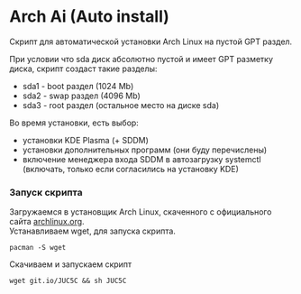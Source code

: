 # Arch Ai (Auto install)<br/>

Скрипт для автоматической установки Arch Linux на пустой GPT раздел.<br/>

При условии что sda диск абсолютно пустой и имеет GPT разметку диска, скрипт создаст такие разделы:<br/>

- sda1 - boot раздел (1024 Mb)
- sda2 - swap раздел  (4096 Mb)
- sda3 - root раздел (остальное место на диске sda)

Во время установки, есть выбор:<br/>
- установки KDE Plasma (+ SDDM)
- установки дополнительных программ (они буду перечислены)
- включение менеджера входа SDDM в автозагрузку systemctl<br/>
(включать, только если согласились на установку KDE)

### Запуск скрипта<br/>
Загружаемся в установщик Arch Linux, скаченного с официального сайта [archlinux.org](http://archlinux.org/download/ "Arch Linux Downloads").<br/>
Устанавливаем wget, для запуска скрипта.<br/>

    pacman -S wget  

Скачиваем и запускаем скрипт<br/>

    wget git.io/JUC5C && sh JUC5C
